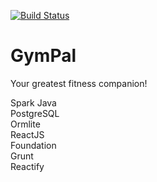 [![Build Status](https://travis-ci.org/Snjoo/gympal.svg?branch=master)](https://travis-ci.org/Snjoo/gympal)

# GymPal

Your greatest fitness companion!

Spark Java  
PostgreSQL  
Ormlite  
ReactJS  
Foundation  
Grunt  
Reactify
